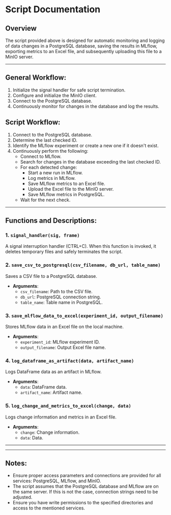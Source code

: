 
# Script Documentation

## Overview

The script provided above is designed for automatic monitoring and logging of data changes in a PostgreSQL database, saving the results in MLflow, exporting metrics to an Excel file, and subsequently uploading this file to a MinIO server.

---

## General Workflow:

1. Initialize the signal handler for safe script termination.
2. Configure and initialize the MinIO client.
3. Connect to the PostgreSQL database.
4. Continuously monitor for changes in the database and log the results.

## Script Workflow:

1. Connect to the PostgreSQL database.
2. Determine the last checked ID.
3. Identify the MLflow experiment or create a new one if it doesn't exist.
4. Continuously perform the following:
    - Connect to MLflow.
    - Search for changes in the database exceeding the last checked ID.
    - For each detected change:
        - Start a new run in MLflow.
        - Log metrics in MLflow.
        - Save MLflow metrics to an Excel file.
        - Upload the Excel file to the MinIO server.
        - Save MLflow metrics in PostgreSQL.
    - Wait for the next check.

---

## Functions and Descriptions:

### 1. `signal_handler(sig, frame)`

A signal interruption handler (CTRL+C). When this function is invoked, it deletes temporary files and safely terminates the script.

### 2. `save_csv_to_postgresql(csv_filename, db_url, table_name)`

Saves a CSV file to a PostgreSQL database.

- **Arguments**:
  - `csv_filename`: Path to the CSV file.
  - `db_url`: PostgreSQL connection string.
  - `table_name`: Table name in PostgreSQL.

### 3. `save_mlflow_data_to_excel(experiment_id, output_filename)`

Stores MLflow data in an Excel file on the local machine.

- **Arguments**:
  - `experiment_id`: MLflow experiment ID.
  - `output_filename`: Output Excel file name.

### 4. `log_dataframe_as_artifact(data, artifact_name)`

Logs DataFrame data as an artifact in MLflow.

- **Arguments**:
  - `data`: DataFrame data.
  - `artifact_name`: Artifact name.

### 5. `log_change_and_metrics_to_excel(change, data)`

Logs change information and metrics in an Excel file.

- **Arguments**:
  - `change`: Change information.
  - `data`: Data.

---

---

## Notes:

- Ensure proper access parameters and connections are provided for all services: PostgreSQL, MLflow, and MinIO.
- The script assumes that the PostgreSQL database and MLflow are on the same server. If this is not the case, connection strings need to be adjusted.
- Ensure you have write permissions to the specified directories and access to the mentioned services.
